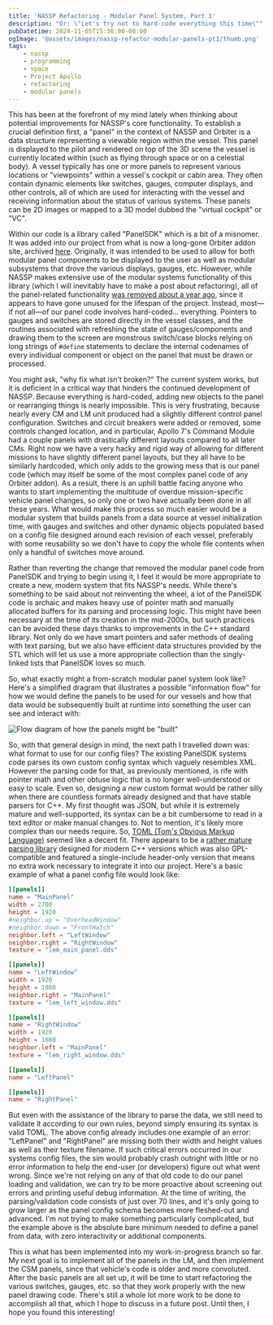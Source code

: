 ```yaml
---
title: 'NASSP Refactoring - Modular Panel System, Part 1'
description: "Or: \"Let's try not to hard-code everything this time\""
pubDatetime: 2024-11-05T15:36:00-08:00
ogImage: '@assets/images/nassp-refactor-modular-panels-pt1/thumb.png'
tags: 
    - nassp
    - programming
    - space
    - Project Apollo
    - refactoring
    - modular panels
---
```


This has been at the forefront of my mind lately when thinking about potential improvements for NASSP's core functionality. To establish a crucial definition first, a "panel" in the context of NASSP and Orbiter is a data structure representing a viewable region within the vessel. This panel is displayed to the pilot and rendered on top of the 3D scene the vessel is currently located within (such as flying through space or on a celestial body). A vessel typically has one or more panels to represent various locations or "viewpoints" within a vessel's cockpit or cabin area. They often contain dynamic elements like switches, gauges, computer displays, and other controls, all of which are used for interacting with the vessel and receiving information about the status of various systems. These panels can be 2D images or mapped to a 3D model dubbed the "virtual cockpit" or "VC".

Within our code is a library called "PanelSDK" which is a bit of a misnomer. It was added into our project from what is now a long-gone Orbiter addon site, archived [here](https://web.archive.org/web/20051017194639/http://217.10.196.198:80/Orbiter/main.html). Originally, it was intended to be used to allow for both modular panel components to be displayed to the user as well as modular subsystems that drove the various displays, gauges, etc. However, while NASSP makes extensive use of the modular systems functionality of this library (which I will inevitably have to make a post about refactoring), all of the panel-related functionality [was removed about a year ago](https://github.com/orbiternassp/NASSP/commit/ed16e1f0614af56eb780ff066ff97131931ecd66), since it appears to have gone unused for the lifespan of the project. Instead, most—if not all—of our panel code involves hard-coded... everything. Pointers to gauges and switches are stored directly in the vessel classes, and the routines associated with refreshing the state of gauges/components and drawing them to the screen are monstrous switch/case blocks relying on long strings of `#define` statements to declare the internal codenames of every individual component or object on the panel that must be drawn or processed. 

You might ask, "why fix what isn't broken?" The current system works, but it is deficient in a critical way that hinders the continued development of NASSP. Because everything is hard-coded, adding new objects to the panel or rearranging things is nearly impossible. This is very frustrating, because nearly every CM and LM unit produced had a slightly different control panel configuration. Switches and circuit breakers were added or removed, some controls changed location, and in particular, Apollo 7's Command Module had a couple panels with drastically different layouts compared to all later CMs. Right now we have a very hacky and rigid way of allowing for different missions to have slightly different panel layouts, but they all have to be similarly hardcoded, which only adds to the growing mess that is our panel code (which may itself be some of the most complex panel code of any Orbiter addon). As a result, there is an uphill battle facing anyone who wants to start implementing the multitude of overdue mission-specific vehicle panel changes, so only one or two have actually been done in all these years. What would make this process so much easier would be a modular system that builds panels from a data source at vessel initialization time, with gauges and switches and other dynamic objects populated based on a config file designed around each revision of each vessel, preferably with some reusability so we don't have to copy the whole file contents when only a handful of switches move around.

Rather than reverting the change that removed the modular panel code from PanelSDK and trying to begin using it, I feel it would be more appropriate to create a new, modern system that fits NASSP's needs. While there's something to be said about not reinventing the wheel, a lot of the PanelSDK code is archaic and makes heavy use of pointer math and manually allocated buffers for its parsing and processing logic. This might have been necessary at the time of its creation in the mid-2000s, but such practices can be avoided these days thanks to improvements in the C++ standard library. Not only do we have smart pointers and safer methods of dealing with text parsing, but we also have efficient data structures provided by the STL which will let us use a more appropriate collection than the singly-linked lists that PanelSDK loves so much.

So, what exactly might a from-scratch modular panel system look like? Here's a simplified dragram that illustrates a possible "information flow" for how we would define the panels to be used for our vessels and how that data would be subsequently built at runtime into something the user can see and interact with:

![Flow diagram of how the panels might be "built"](@assets/images/nassp-refactor-modular-panels-pt1/flow-diagram.png)

So, with that general design in mind, the next path I travelled down was: what format to use for our config files? The existing PanelSDK systems code parses its own custom config syntax which vaguely resembles XML. However the parsing code for that, as previously mentioned, is rife with pointer math and other obtuse logic that is no longer well-understood or easy to scale. Even so, designing a *new* custom format would be rather silly when there are countless formats already designed and that have stable parsers for C++. My first thought was JSON, but while it is extremely mature and well-supported, its syntax can be a bit cumbersome to read in a text editor or make manual changes to. Not to mention, it's likely more complex than our needs require. So, [TOML (Tom's Obvious Markup Language)](https://toml.io/en/) seemed like a decent fit. There appears to be a [rather mature parsing library](https://marzer.github.io/tomlplusplus/) designed for modern C++ versions which was also GPL-compatible and featured a single-include header-only version that means no extra work necessary to integrate it into our project. Here's a basic example of what a panel config file would look like:

```toml
[[panels]]
name = "MainPanel"
width = 2700
height = 1920
#neighbor.up = "OverheadWindow"
#neighbor.down = "FrontHatch"
neighbor.left = "LeftWindow"
neighbor.right = "RightWindow"
texture = "lem_main_panel.dds"

[[panels]]
name = "LeftWindow"
width = 1920
height = 1080
neighbor.right = "MainPanel"
texture = "lem_left_window.dds"

[[panels]]
name = "RightWindow"
width = 1920
height = 1080
neighbor.left = "MainPanel"
texture = "lem_right_window.dds"

[[panels]]
name = "LeftPanel"

[[panels]]
name = "RightPanel"
```

But even with the assistance of the library to parse the data, we still need to validate it according to our own rules, beyond simply ensuring its syntax is valid TOML. The above config already includes one example of an error: "LeftPanel" and "RightPanel" are missing both their width and height values as well as their texture filename. If such critical errors occurred in our systems config files, the sim would probably crash outright with little or no error information to help the end-user (or developers) figure out what went wrong. Since we're not relying on any of that old code to do our panel loading and validation, we can try to be more proactive about screening out errors and printing useful debug information. At the time of writing, the parsing/validation code consists of just over 70 lines, and it's only going to grow larger as the panel config schema becomes more fleshed-out and advanced. I'm not trying to make something particularly complicated, but the example above is the absolute bare minimum needed to define a panel from data, with zero interactivity or additional components.

This is what has been implemented into my work-in-progress branch so far. My next goal is to implement all of the panels in the LM, and then implement the CSM panels, since that vehicle's code is older and more convoluted. After the basic panels are all set up, it will be time to start refactoring the various switches, gauges, etc. so that they work properly with the new panel drawing code. There's still a whole lot more work to be done to accomplish all that, which I hope to discuss in a future post. Until then, I hope you found this interesting!
